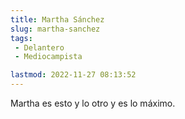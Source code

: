 ```yaml
---
title: Martha Sánchez
slug: martha-sanchez
tags: 
 - Delantero
 - Mediocampista

lastmod: 2022-11-27 08:13:52
---
```


Martha es esto y lo otro y es lo máximo.